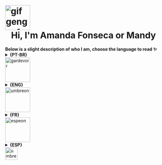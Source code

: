 <h1> 
  <img align="center" alt="gif gengar 1" width="80px" src="https://media.tenor.com/w33hdDzoSE0AAAAi/haunter.gif">
  <center> Hi, I'm Amanda Fonseca or Mandy </center>
</h1>
<b>Below is a slight description of who I am, choose the language to read ✨</b>
 
  <details align="left"> 
  <summary><b>{PT-BR}</b></summary> 
    <div> 💚 - Sou Brasileira, natural de Minas Gerais. </div>
    <div> 😄 - Pronomes: Ela/Dela</div>
    <div> 👩🏼‍🎓 - Cursei tecnologia da informação entre os anos de 2018-2020 na FUNEC e atualmente estou realizando o curso de Analise e Desenvolvimento de Sistemas na UNA. </div>
    <div> 🚀 - Estou atualmente interessada em aprender sobre Git, React, Python e SQL, porém as vezes me aventuro por outras linguagens. </div>
    <div> 💻 -	Adoro um aprendizado constante, por esse motivo criei meu perfil no GitHub para que eu possa realizar testes de projetos e linguagens. </div>
    <div>🦇 Curiosidades: Sou apaixonada por gatinhos, amo variaveis estilos musicais, adoro ler alguns livros, minha cor favorita é Roxo e Preto, meus pokemons favoritos são Gengar, Espeon, Umbreon e Gardevoir, e estou atualmente estudando os idiomas Inglês, Francês e Espanhol.</div> 	
    <div> <h4 align="left">📫 Como chegar até mim:</h4>  

[![LinkedIn](https://img.shields.io/badge/-LinkedIn-000?style=for-the-badge&logo=linkedin&logoColor=951ABE&color:FFF)](https://www.linkedin.com/in/amandafonseca50/)
[![Instagram](https://img.shields.io/badge/-Instagram-000?style=for-the-badge&logo=instagram&logoColor=951ABE&color:FFF)](https://www.instagram.com/mandybang_/) </div>
  </details>

<img align="center" alt="gardevoir" width="80px" src="https://media.tenor.com/_SSLwxdYbSIAAAAi/gardevoir-standing.gif">

  <details align="left">
  <summary><b>{ENG}</b></summary> 
    <div> 💚 - I am Brazilian, born in Minas Gerais. </div>
    <div> 😄 - Pronouns: She/Her</div>
    <div> 👩🏼‍🎓- I studied information technology between the years 2018-2020 at FUNEC and I am currently taking the Systems Analysis and Development course at UNA.</div>
    <div> 🚀 - I'm currently interested in learning about Git, React, Python, and SQL, but sometimes I venture into other languages. </div>
    <div> 💻 - I love constant learning, that's why I created my profile on GitHub so that I can test projects and languages. </div>
    <div>🦇 Fun Facts: I'm passionate about kittens, I love different musical styles, I love to read some books, my favorite color is Purple and Black, my favorite pokemons are Gengar, Espeon, Umbreon and Gardevoir, and I'm currently studying English, French and Spanish.</div>
    <div> <h4 align="left">📫 Como chegar até mim:</h4>  

[![LinkedIn](https://img.shields.io/badge/-LinkedIn-000?style=for-the-badge&logo=linkedin&logoColor=951ABE&color:FFF)](https://www.linkedin.com/in/amandafonseca50/)
[![Instagram](https://img.shields.io/badge/-Instagram-000?style=for-the-badge&logo=instagram&logoColor=951ABE&color:FFF)](https://www.instagram.com/mandybang_/) </div>
  </details>

<img align="center" alt="umbreon" width="80px" src="https://media.tenor.com/Yg2RAGpzHK0AAAAi/pokemon-umbreon.gif">

<details align="left">
  <summary><b>{FR}</b></summary> 
  <div> 💚 - Je suis brésilienne, née dans le Minas Gerais. </div>
  <div> 😄 - Pronoms : Elle </div>
  <div> 👩🏼‍🎓 - J’ai étudié les technologies de l’information entre les années 2018 et 2020 à la FUNEC et je suis actuellement le cours d’analyse et de développement des systèmes à l’UNA. </div>
  <div> 🚀 - Je suis actuellement intéressé par Git, React, Python et SQL, mais parfois je m’aventure dans d’autres langages. </div>
  <div> 💻 -	J’aime apprendre constamment, c’est pourquoi j’ai créé mon profil GitHub afin de pouvoir tester des projets et des langages. </div>
  <div>🦇 Curiosités : Je suis passionnée par les chatons, j’aime différents styles musicaux, j’adore lire des livres, ma couleur préférée est le violet et le noir, mes pokémon préférés sont Gengar, Espeon, Umbreon et Gardevoir, et j’étudie actuellement l’anglais, le français et l’espagnol.</div>  <div> <h4 align="left">📫 Como chegar até mim:</h4>  

[![LinkedIn](https://img.shields.io/badge/-LinkedIn-000?style=for-the-badge&logo=linkedin&logoColor=951ABE&color:FFF)](https://www.linkedin.com/in/amandafonseca50/)
[![Instagram](https://img.shields.io/badge/-Instagram-000?style=for-the-badge&logo=instagram&logoColor=951ABE&color:FFF)](https://www.instagram.com/mandybang_/) </div>
  </details>

<img align="center" alt="espeon" width="80px" src="https://media.tenor.com/pF_hJl7fXQ0AAAAi/espeon-pokemon.gif">

  <details align="left">
  <summary><b>{ESP}</b></summary> 
    <div> 💚 - Soy brasileño, nacido en Minas Gerais. </div>
    <div> 😄 - Pronombres: Ella </div>
    <div> 👩🏼‍🎓 - Estudié tecnología de la información entre los años 2018-2020 en la FUNEC y actualmente estoy cursando el curso de Análisis y Desarrollo de Sistemas en la UNA. </div>
    <div> 🚀 - Actualmente estoy interesado en aprender sobre Git, React, Python y SQL, pero a veces me aventuro en otros lenguajes. </div>
    <div> 💻 -	Me encanta el aprendizaje constante, por eso creé mi perfil de GitHub para poder probar proyectos y lenguajes. </div>
    <div>🦇 Curiosidades: Me apasionan los gatitos, me encantan los diferentes estilos musicales, me encanta leer algunos libros, mi color favorito es el Morado y el Negro, mis Pokémon favoritos son Gengar, Espeon, Umbreon y Gardevoir, y actualmente estoy estudiando inglés, francés y español.</div>
    <div> <h4 align="left">📫 Como chegar até mim:</h4>  

[![LinkedIn](https://img.shields.io/badge/-LinkedIn-000?style=for-the-badge&logo=linkedin&logoColor=951ABE&color:FFF)](https://www.linkedin.com/in/amandafonseca50/)
[![Instagram](https://img.shields.io/badge/-Instagram-000?style=for-the-badge&logo=instagram&logoColor=951ABE&color:FFF)](https://www.instagram.com/mandybang_/) </div>
  </details>

<img align="center" alt="umbreon and espeon" width="40px" src="https://media.tenor.com/xNMqySDiwd4AAAAi/pokemon-espeon.gif">